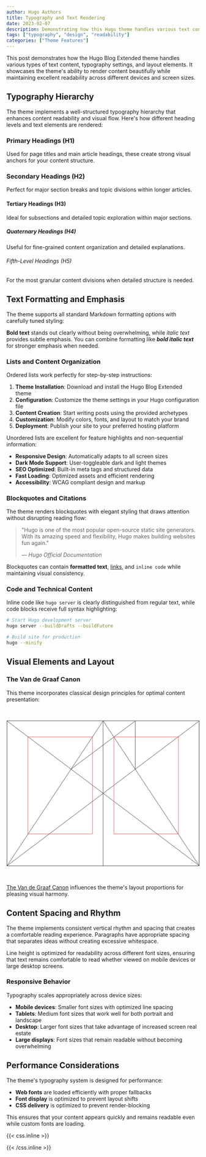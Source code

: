 ```yaml
---
author: Hugo Authors
title: Typography and Text Rendering
date: 2023-02-07
description: Demonstrating how this Hugo theme handles various text content, typography, and layout elements for optimal readability and visual appeal.
tags: ["typography", "design", "readability"]
categories: ["Theme Features"]
---
```


This post demonstrates how the Hugo Blog Extended theme handles various types of text content, typography settings, and layout elements. It showcases the theme's ability to render content beautifully while maintaining excellent readability across different devices and screen sizes.

<!--more-->

## Typography Hierarchy

The theme implements a well-structured typography hierarchy that enhances content readability and visual flow. Here's how different heading levels and text elements are rendered:

### Primary Headings (H1)
Used for page titles and main article headings, these create strong visual anchors for your content structure.

### Secondary Headings (H2) 
Perfect for major section breaks and topic divisions within longer articles.

#### Tertiary Headings (H3)
Ideal for subsections and detailed topic exploration within major sections.

##### Quaternary Headings (H4)
Useful for fine-grained content organization and detailed explanations.

###### Fifth-Level Headings (H5)
For the most granular content divisions when detailed structure is needed.

## Text Formatting and Emphasis

The theme supports all standard Markdown formatting options with carefully tuned styling:

**Bold text** stands out clearly without being overwhelming, while *italic text* provides subtle emphasis. You can combine formatting like ***bold italic text*** for stronger emphasis when needed.

### Lists and Content Organization

Ordered lists work perfectly for step-by-step instructions:

1. **Theme Installation**: Download and install the Hugo Blog Extended theme
2. **Configuration**: Customize the theme settings in your Hugo configuration file  
3. **Content Creation**: Start writing posts using the provided archetypes
4. **Customization**: Modify colors, fonts, and layout to match your brand
5. **Deployment**: Publish your site to your preferred hosting platform

Unordered lists are excellent for feature highlights and non-sequential information:

- **Responsive Design**: Automatically adapts to all screen sizes
- **Dark Mode Support**: User-toggleable dark and light themes
- **SEO Optimized**: Built-in meta tags and structured data
- **Fast Loading**: Optimized assets and efficient rendering
- **Accessibility**: WCAG compliant design and markup

### Blockquotes and Citations

The theme renders blockquotes with elegant styling that draws attention without disrupting reading flow:

> "Hugo is one of the most popular open-source static site generators. With its amazing speed and flexibility, Hugo makes building websites fun again."
> 
> — *Hugo Official Documentation*

Blockquotes can contain **formatted text**, [links](https://gohugo.io), and `inline code` while maintaining visual consistency.

### Code and Technical Content

Inline code like `hugo server` is clearly distinguished from regular text, while code blocks receive full syntax highlighting:

```bash
# Start Hugo development server
hugo server --buildDrafts --buildFuture

# Build site for production
hugo --minify
```

## Visual Elements and Layout

### The Van de Graaf Canon

This theme incorporates classical design principles for optimal content presentation:

<svg class="canon" xmlns="http://www.w3.org/2000/svg" overflow="visible" viewBox="0 0 496 373" height="373" width="496"><g fill="none"><path stroke="#000" stroke-width=".75" d="M.599 372.348L495.263 1.206M.312.633l494.95 370.853M.312 372.633L247.643.92M248.502.92l246.76 370.566M330.828 123.869V1.134M330.396 1.134L165.104 124.515"></path><path stroke="#ED1C24" stroke-width=".75" d="M275.73 41.616h166.224v249.05H275.73zM54.478 41.616h166.225v249.052H54.478z"></path><path stroke="#000" stroke-width=".75" d="M.479.375h495v372h-495zM247.979.875v372"></path><ellipse cx="498.729" cy="177.625" rx=".75" ry="1.25"></ellipse><ellipse cx="247.229" cy="377.375" rx=".75" ry="1.25"></ellipse></g></svg>

[The Van de Graaf Canon](https://en.wikipedia.org/wiki/Canons_of_page_construction#Van_de_Graaf_canon) influences the theme's layout proportions for pleasing visual harmony.

## Content Spacing and Rhythm

The theme implements consistent vertical rhythm and spacing that creates a comfortable reading experience. Paragraphs have appropriate spacing that separates ideas without creating excessive whitespace.

Line height is optimized for readability across different font sizes, ensuring that text remains comfortable to read whether viewed on mobile devices or large desktop screens.

### Responsive Behavior

Typography scales appropriately across device sizes:
- **Mobile devices**: Smaller font sizes with optimized line spacing
- **Tablets**: Medium font sizes that work well for both portrait and landscape
- **Desktop**: Larger font sizes that take advantage of increased screen real estate
- **Large displays**: Font sizes that remain readable without becoming overwhelming

## Performance Considerations

The theme's typography system is designed for performance:
- **Web fonts** are loaded efficiently with proper fallbacks
- **Font display** is optimized to prevent layout shifts
- **CSS delivery** is optimized to prevent render-blocking

This ensures that your content appears quickly and remains readable even while custom fonts are loading.

{{< css.inline >}}
<style>
.canon { 
  background: white; 
  width: 100%; 
  height: auto; 
  margin: 2rem 0;
  border: 1px solid #e9ecef;
  border-radius: 4px;
}
</style>
{{< /css.inline >}}
